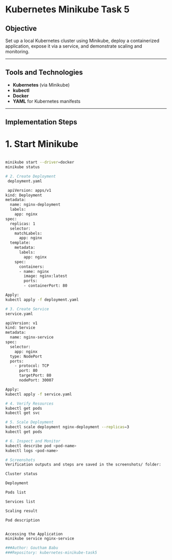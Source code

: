 # Kubernetes Minikube Task 5

## Objective
Set up a local Kubernetes cluster using Minikube, deploy a containerized application, expose it via a service, and demonstrate scaling and monitoring.

---

## Tools and Technologies
- **Kubernetes** (via Minikube)
- **kubectl**
- **Docker**
- **YAML** for Kubernetes manifests

---

## Implementation Steps

# 1. Start Minikube
```bash

minikube start --driver=docker
minikube status

# 2. Create Deployment
 deployment.yaml

 apiVersion: apps/v1
kind: Deployment
metadata:
  name: nginx-deployment
  labels:
    app: nginx
spec:
  replicas: 1
  selector:
    matchLabels:
      app: nginx
  template:
    metadata:
      labels:
        app: nginx
    spec:
      containers:
      - name: nginx
        image: nginx:latest
        ports:
        - containerPort: 80

Apply:
kubectl apply -f deployment.yaml

# 3. Create Service
service.yaml

apiVersion: v1
kind: Service
metadata:
  name: nginx-service
spec:
  selector:
    app: nginx
  type: NodePort
  ports:
    - protocol: TCP
      port: 80
      targetPort: 80
      nodePort: 30007

Apply:
kubectl apply -f service.yaml

# 4. Verify Resources
kubectl get pods
kubectl get svc

# 5. Scale Deployment
kubectl scale deployment nginx-deployment --replicas=3
kubectl get pods

# 6. Inspect and Monitor
kubectl describe pod <pod-name>
kubectl logs <pod-name>

# Screenshots
Verification outputs and steps are saved in the screenshots/ folder:

Cluster status

Deployment

Pods list

Services list

Scaling result

Pod description


Accessing the Application
minikube service nginx-service

###Author: Goutham Babu
###Repository: kubernetes-minikube-task5
